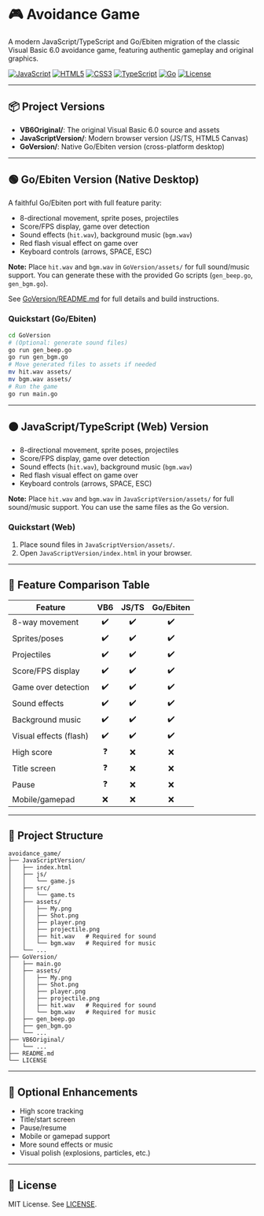# 🎮 Avoidance Game

A modern JavaScript/TypeScript and Go/Ebiten migration of the classic Visual Basic 6.0 avoidance game, featuring authentic gameplay and original graphics.

[![JavaScript](https://img.shields.io/badge/JavaScript-ES6+-yellow.svg)](https://developer.mozilla.org/en-US/docs/Web/JavaScript)
[![HTML5](https://img.shields.io/badge/HTML5-Canvas-orange.svg)](https://developer.mozilla.org/en-US/docs/Web/HTML)
[![CSS3](https://img.shields.io/badge/CSS3-Styling-blue.svg)](https://developer.mozilla.org/en-US/docs/Web/CSS)
[![TypeScript](https://img.shields.io/badge/TypeScript-5.0+-blue.svg)](https://www.typescriptlang.org/)
[![Go](https://img.shields.io/badge/Go-1.22+-blue.svg)](https://go.dev/)
[![License](https://img.shields.io/badge/License-MIT-green.svg)](LICENSE)

---

## 📦 Project Versions

- **VB6Original/**: The original Visual Basic 6.0 source and assets
- **JavaScriptVersion/**: Modern browser version (JS/TS, HTML5 Canvas)
- **GoVersion/**: Native Go/Ebiten version (cross-platform desktop)

---

## 🟢 Go/Ebiten Version (Native Desktop)

A faithful Go/Ebiten port with full feature parity:
- 8-directional movement, sprite poses, projectiles
- Score/FPS display, game over detection
- Sound effects (`hit.wav`), background music (`bgm.wav`)
- Red flash visual effect on game over
- Keyboard controls (arrows, SPACE, ESC)

**Note:** Place `hit.wav` and `bgm.wav` in `GoVersion/assets/` for full sound/music support. You can generate these with the provided Go scripts (`gen_beep.go`, `gen_bgm.go`).

See [GoVersion/README.md](GoVersion/README.md) for full details and build instructions.

### Quickstart (Go/Ebiten)
```sh
cd GoVersion
# (Optional: generate sound files)
go run gen_beep.go
go run gen_bgm.go
# Move generated files to assets if needed
mv hit.wav assets/
mv bgm.wav assets/
# Run the game
go run main.go
```

---

## 🟠 JavaScript/TypeScript (Web) Version

- 8-directional movement, sprite poses, projectiles
- Score/FPS display, game over detection
- Sound effects (`hit.wav`), background music (`bgm.wav`)
- Red flash visual effect on game over
- Keyboard controls (arrows, SPACE, ESC)

**Note:** Place `hit.wav` and `bgm.wav` in `JavaScriptVersion/assets/` for full sound/music support. You can use the same files as the Go version.

### Quickstart (Web)
1. Place sound files in `JavaScriptVersion/assets/`.
2. Open `JavaScriptVersion/index.html` in your browser.

---

## 📝 Feature Comparison Table
| Feature                | VB6 | JS/TS | Go/Ebiten |
|------------------------|:---:|:-----:|:---------:|
| 8-way movement         | ✔️  | ✔️    | ✔️        |
| Sprites/poses          | ✔️  | ✔️    | ✔️        |
| Projectiles            | ✔️  | ✔️    | ✔️        |
| Score/FPS display      | ✔️  | ✔️    | ✔️        |
| Game over detection    | ✔️  | ✔️    | ✔️        |
| Sound effects          | ✔️  | ✔️    | ✔️        |
| Background music       | ✔️  | ✔️    | ✔️        |
| Visual effects (flash) | ✔️  | ✔️    | ✔️        |
| High score             | ❓  | ❌    | ❌        |
| Title screen           | ❓  | ❌    | ❌        |
| Pause                  | ❓  | ❌    | ❌        |
| Mobile/gamepad         | ❌  | ❌    | ❌        |

---

## 📁 Project Structure
```
avoidance_game/
├── JavaScriptVersion/
│   ├── index.html
│   ├── js/
│   │   └── game.js
│   ├── src/
│   │   └── game.ts
│   ├── assets/
│   │   ├── My.png
│   │   ├── Shot.png
│   │   ├── player.png
│   │   ├── projectile.png
│   │   ├── hit.wav   # Required for sound
│   │   └── bgm.wav   # Required for music
│   └── ...
├── GoVersion/
│   ├── main.go
│   ├── assets/
│   │   ├── My.png
│   │   ├── Shot.png
│   │   ├── player.png
│   │   ├── projectile.png
│   │   ├── hit.wav   # Required for sound
│   │   └── bgm.wav   # Required for music
│   ├── gen_beep.go
│   ├── gen_bgm.go
│   └── ...
├── VB6Original/
│   └── ...
├── README.md
└── LICENSE
```

---

## 🚀 Optional Enhancements
- High score tracking
- Title/start screen
- Pause/resume
- Mobile or gamepad support
- More sound effects or music
- Visual polish (explosions, particles, etc.)

---

## 📄 License
MIT License. See [LICENSE](LICENSE).